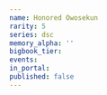```yaml
---
name: Honored Owosekun
rarity: 5
series: dsc
memory_alpha: ''
bigbook_tier:
events:
in_portal:
published: false
---
```

